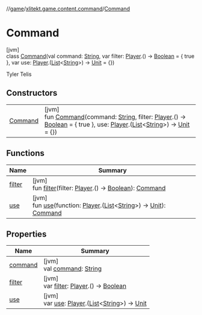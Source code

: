//[game](../../../index.md)/[xlitekt.game.content.command](../index.md)/[Command](index.md)

# Command

[jvm]\
class [Command](index.md)(val command: [String](https://kotlinlang.org/api/latest/jvm/stdlib/kotlin/-string/index.html), var filter: [Player](../../xlitekt.game.actor.player/-player/index.md).() -&gt; [Boolean](https://kotlinlang.org/api/latest/jvm/stdlib/kotlin/-boolean/index.html) = { true }, var use: [Player](../../xlitekt.game.actor.player/-player/index.md).([List](https://kotlinlang.org/api/latest/jvm/stdlib/kotlin.collections/-list/index.html)&lt;[String](https://kotlinlang.org/api/latest/jvm/stdlib/kotlin/-string/index.html)&gt;) -&gt; [Unit](https://kotlinlang.org/api/latest/jvm/stdlib/kotlin/-unit/index.html) = {})

Tyler Telis

## Constructors

| | |
|---|---|
| [Command](-command.md) | [jvm]<br>fun [Command](-command.md)(command: [String](https://kotlinlang.org/api/latest/jvm/stdlib/kotlin/-string/index.html), filter: [Player](../../xlitekt.game.actor.player/-player/index.md).() -&gt; [Boolean](https://kotlinlang.org/api/latest/jvm/stdlib/kotlin/-boolean/index.html) = { true }, use: [Player](../../xlitekt.game.actor.player/-player/index.md).([List](https://kotlinlang.org/api/latest/jvm/stdlib/kotlin.collections/-list/index.html)&lt;[String](https://kotlinlang.org/api/latest/jvm/stdlib/kotlin/-string/index.html)&gt;) -&gt; [Unit](https://kotlinlang.org/api/latest/jvm/stdlib/kotlin/-unit/index.html) = {}) |

## Functions

| Name | Summary |
|---|---|
| [filter](filter.md) | [jvm]<br>fun [filter](filter.md)(filter: [Player](../../xlitekt.game.actor.player/-player/index.md).() -&gt; [Boolean](https://kotlinlang.org/api/latest/jvm/stdlib/kotlin/-boolean/index.html)): [Command](index.md) |
| [use](use.md) | [jvm]<br>fun [use](use.md)(function: [Player](../../xlitekt.game.actor.player/-player/index.md).([List](https://kotlinlang.org/api/latest/jvm/stdlib/kotlin.collections/-list/index.html)&lt;[String](https://kotlinlang.org/api/latest/jvm/stdlib/kotlin/-string/index.html)&gt;) -&gt; [Unit](https://kotlinlang.org/api/latest/jvm/stdlib/kotlin/-unit/index.html)): [Command](index.md) |

## Properties

| Name | Summary |
|---|---|
| [command](command.md) | [jvm]<br>val [command](command.md): [String](https://kotlinlang.org/api/latest/jvm/stdlib/kotlin/-string/index.html) |
| [filter](filter.md) | [jvm]<br>var [filter](filter.md): [Player](../../xlitekt.game.actor.player/-player/index.md).() -&gt; [Boolean](https://kotlinlang.org/api/latest/jvm/stdlib/kotlin/-boolean/index.html) |
| [use](use.md) | [jvm]<br>var [use](use.md): [Player](../../xlitekt.game.actor.player/-player/index.md).([List](https://kotlinlang.org/api/latest/jvm/stdlib/kotlin.collections/-list/index.html)&lt;[String](https://kotlinlang.org/api/latest/jvm/stdlib/kotlin/-string/index.html)&gt;) -&gt; [Unit](https://kotlinlang.org/api/latest/jvm/stdlib/kotlin/-unit/index.html) |
